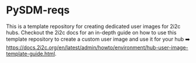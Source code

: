 # PySDM-reqs

This is a template repository for creating dedicated user images for 2i2c hubs. Checkout the 2i2c docs for an in-depth guide on how to use this template repository to create a custom user image and use it for your hub :arrow_right: https://docs.2i2c.org/en/latest/admin/howto/environment/hub-user-image-template-guide.html.
